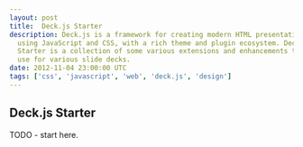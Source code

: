 ```yaml
---
layout: post
title:  Deck.js Starter
description: Deck.js is a framework for creating modern HTML presentations
  using JavaScript and CSS, with a rich theme and plugin ecosystem. Deck.js
  Starter is a collection of some various extensions and enhancements that I
  use for various slide decks.
date: 2012-11-04 23:00:00 UTC
tags: ['css', 'javascript', 'web', 'deck.js', 'design']
---
```


## Deck.js Starter

TODO - start here.


<!-- more start -->

[deckjs]: http://imakewebthings.com/deck.js/
[deckjs_docs]: http://imakewebthings.com/deck.js/docs/
[deckjs_intro]: http://imakewebthings.com/deck.js/introduction
[ds_repo]: https://github.com/ryan-roemer/deck.js-starter
[ds_demo]: http://ryan-roemer.github.com/deck.js-starter

<!-- more end -->
